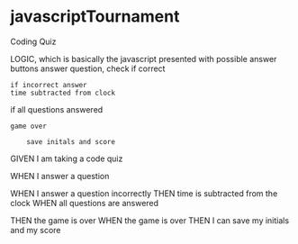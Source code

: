 # javascriptTournament

Coding Quiz

LOGIC, which is basically the javascript
    <!-- click start button -->
    <!-- timer starts, set amount of time for entire game -->
    <!-- presented with question -->
presented with possible answer buttons
answer question, check if correct
    <!-- presented with another question -->

    if incorrect answer 
    time subtracted from clock

if all questions answered 
<!-- or timer 0 -->
    game over
<!-- ask for user initals and score --> 
        save initals and score



GIVEN I am taking a code quiz
<!-- WHEN I click the start button -->
<!-- THEN a timer starts and I am presented with a question -->
WHEN I answer a question
<!-- THEN I am presented with another question -->
WHEN I answer a question incorrectly
THEN time is subtracted from the clock
WHEN all questions are answered 
<!-- or the timer reaches 0 -->
THEN the game is over
WHEN the game is over
THEN I can save my initials and my score
